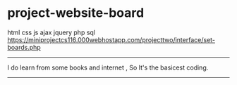 # project-website-board
html css js ajax jquery php sql 
https://miniprojectcs116.000webhostapp.com/projecttwo/interface/set-boards.php
*********************************************************************
I do learn from some books and internet , So It's the basicest coding. 
*********************************************************************
